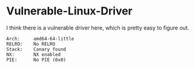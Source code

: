 # Vulnerable-Linux-Driver
I think there is a vulnerable driver here, which is pretty easy to figure out.

    Arch:     amd64-64-little
    RELRO:    No RELRO
    Stack:    Canary found
    NX:       NX enabled
    PIE:      No PIE (0x0)
